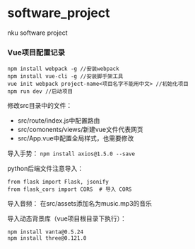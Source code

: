 # software_project
nku software project

### Vue项目配置记录
```
npm install webpack -g //安装webpack
npm install vue-cli -g //安装脚手架工具
vue init webpack project-name<项目名字不能用中文> //初始化项目
npm run dev //启动项目
```

修改src目录中的文件：
- src/route/index.js中配置路由
- src/comonents/views/新建vue文件代表网页
- src/App.vue中配置全局样式，也需要修改

导入手势：
`npm install axios@1.5.0 --save`

python后端文件注意导入：
```
from flask import Flask, jsonify
from flask_cors import CORS  # 导入 CORS
```

导入音频：
在src/assets添加名为music.mp3的音乐

导入动态背景库（vue项目根目录下执行）：
```
npm install vanta@0.5.24
npm install three@0.121.0
```
